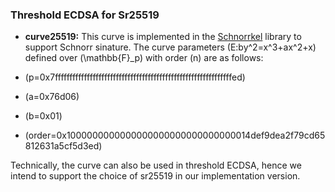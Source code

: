 
### Threshold ECDSA for Sr25519

- **curve25519:** This curve is implemented in the [Schnorrkel](https://github.com/w3f/schnorrkel) library to support Schnorr sinature. The curve parameters \(E:by^2=x^3+ax^2+x\) defined over \(\mathbb{F}_p\) with order \(n\) are as follows:

- \(p=0x7fffffffffffffffffffffffffffffffffffffffffffffffffffffffffffffed\)
- \(a=0x76d06\)
- \(b=0x01\)
- \(order=0x1000000000000000000000000000000014def9dea2f79cd65812631a5cf5d3ed\)


Technically, the curve can also be used in threshold ECDSA, hence we intend to support the choice of sr25519 in our implementation version.